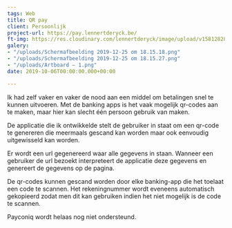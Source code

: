 ```yaml
---
tags: Web
title: QR pay
client: Persoonlijk
project-url: https://pay.lennertderyck.be/
ft-img: https://res.cloudinary.com/lennertderyck/image/upload/v1581282823/Schermafbeelding_2019-12-25_om_17.55.21_zqlz74.png
galery:
- "/uploads/Schermafbeelding 2019-12-25 om 18.15.18.png"
- "/uploads/Schermafbeelding 2019-12-25 om 18.15.27.png"
- "/uploads/Artboard – 1.png"
date: 2019-10-06T00:00:00.000+00:00

---
```

Ik had zelf vaker en vaker de nood aan een middel om betalingen snel te kunnen uitvoeren. Met de banking apps is het vaak mogelijk qr-codes aan te maken, maar hier kan slecht één persoon gebruik van maken.

De applicatie die ik ontwikkelde stelt de gebruiker in staat om een qr-code te genereren die meermaals gescand kan worden maar ook eenvoudig uitgewisseld kan worden.

Er wordt een url gegenereerd waar alle gegevens in staan. Wanneer een gebruiker de url bezoekt interpreteert de applicatie deze gegevens en genereert de gegevens op de pagina.

De qr-codes kunnen gescand worden door elke banking-app die het toelaat een code te scannen. Het rekeningnummer wordt eveneens automatisch gekopieerd zodat men dit kan gebruiken indien het niet mogelijk is de code te scannen.

Payconiq wordt helaas nog niet ondersteund.